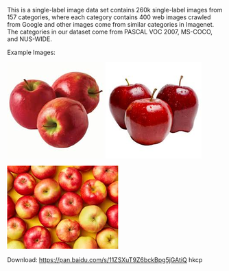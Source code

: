 This is a single-label image data set contains 260k single-label images from 157 categories, where each category contains 400 web images crawled from Google and other images come from similar categories in Imagenet. The categories in our dataset come from PASCAL VOC 2007, MS-COCO, and NUS-WIDE.

Example Images:

![Apple](https://github.com/aboutx/VSGCN/blob/main/img/apple_1.jpg)
![Apple](https://github.com/aboutx/VSGCN/blob/main/img/apple_2.jpg)

![Apple](https://github.com/aboutx/VSGCN/blob/main/img/apple_3.jpg)

Download:
https://pan.baidu.com/s/11ZSXuT9Z6bckBpg5jGAtiQ 
hkcp
